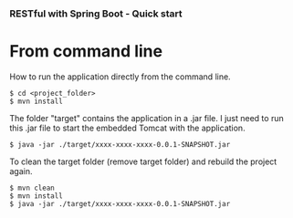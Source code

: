 ### RESTful with Spring Boot - Quick start

# From command line 
How to run the application directly from the command line. 

```
$ cd <project_folder>
$ mvn install
```

The folder "target" contains the application in a .jar file. 
I just need to run this .jar file to start the embedded Tomcat with the application.

```
$ java -jar ./target/xxxx-xxxx-xxxx-0.0.1-SNAPSHOT.jar
```

To clean the target folder (remove target folder) and rebuild the project again. 

```
$ mvn clean
$ mvn install 
$ java -jar ./target/xxxx-xxxx-xxxx-0.0.1-SNAPSHOT.jar
```
